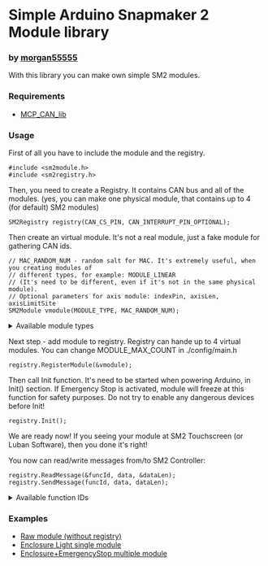 # Simple Arduino Snapmaker 2 Module library
### by [morgan55555](https://github.com/morgan55555)

With this library you can make own simple SM2 modules.


### Requirements
 - [MCP_CAN_lib](https://github.com/coryjfowler/MCP_CAN_lib)


### Usage

First of all you have to include the module and the registry.
~~~
#include <sm2module.h>
#include <sm2registry.h>
~~~

Then, you need to create a Registry.
It contains CAN bus and all of the modules.
(yes, you can make one physical module, that contains up to 4 (for default) SM2 modules)
~~~
SM2Registry registry(CAN_CS_PIN, CAN_INTERRUPT_PIN_OPTIONAL);
~~~

Then create an virtual module. It's not a real module, just a fake module for gathering CAN ids.
~~~
// MAC_RANDOM_NUM - random salt for MAC. It's extremely useful, when you creating modules of
// different types, for example: MODULE_LINEAR
// (It's need to be different, even if it's not in the same physical module).
// Optional parameters for axis module: indexPin, axisLen, axisLimitSite
SM2Module vmodule(MODULE_TYPE, MAC_RANDOM_NUM);
~~~

<details>
    <summary>Available module types</summary>
    * MODULE_PRINT
    * MODULE_CNC
    * MODULE_LASER
    * MODULE_LINEAR
    * MODULE_ENCLOSURE
    * MODULE_ROTATE
    * MODULE_PURIFIER
    * MODULE_EMERGENCY_STOP
    * MODULE_PRINT_V_SM1
    * MODULE_LINEAR_TMC
    * MODULE_LASER_10W
</details>


Next step - add module to registry.
Registry can hande up to 4 virtual modules.
You can change MODULE_MAX_COUNT in ./config/main.h
~~~
registry.RegisterModule(&vmodule);
~~~


Then call Init function. It's need to be started when powering Arduino, in Init() section.
If Emergency Stop is activated, module will freeze at this function for safety purposes.
Do not try to enable any dangerous devices before Init!
~~~
registry.Init();
~~~


We are ready now! If you seeing your module at SM2 Touchscreen (or Luban Software),
then you done it's right!

You now can read/write messages from/to SM2 Controller:
~~~
registry.ReadMessage(&funcId, data, &dataLen);
registry.SendMessage(funcId, data, dataLen);
~~~

<details>
    <summary>Available function IDs</summary>
    * FUNC_REPORT_LIMIT
    * FUNC_REPORT_PROBE
    * FUNC_REPORT_CUT
    * FUNC_SET_STEP_CTRL
    * FUNC_SET_MOTOR_SPEED
    * FUNC_REPORT_MOTOR_SPEED
    * FUNC_REPORT_TEMPEARTURE
    * FUNC_SET_TEMPEARTURE
    * FUNC_SET_FAN
    * FUNC_SET_FAN2
    * FUNC_SET_PID
    * FUNC_SET_CAMERA_POWER
    * FUNC_SET_LASER_FOCUS
    * FUNC_REPORT_LASER_FOCUS
    * FUNC_SET_LIGHT_COLOR
    * FUNC_REPORT_ENCLOSURE
    * FUNC_REPORT_TEMP_PID
    * FUNC_REPORT_TOOL_SETTING
    * FUNC_SET_ENCLOSURE_LIGHT
    * FUNC_SET_FAN_MODULE
    * FUNC_REPORT_STOP_SWITCH
    * FUNC_TMC_IOCTRL
    * FUNC_TMC_PUBLISH
    * FUNC_SET_PURIFIER
    * FUNC_REPORT_PURIFIER
    * FUNC_SET_AUTOFOCUS_LIGHT
    * FUNC_REPORT_SECURITY_STATUS
    * FUNC_MODULE_ONLINE_SYNC
    * FUNC_MODULE_SET_TEMP
    * FUNC_MODULE_LASER_CTRL
    * FUNC_MODULE_GET_HW_VERSION
    * FUNC_REPORT_PIN_STATUS
    * FUNC_CONFIRM_PIN_STATUS
    * FUNC_EMERGENCY_STOP
    * FUNC_HEARTBEAT
</details>


### Examples
 - [Raw module (without registry)](https://github.com/morgan55555/sm2_module/blob/main/examples/RawModuleExample/RawModuleExample.ino)
 - [Enclosure Light single module](https://github.com/morgan55555/sm2_module/blob/main/examples/SingleModuleExample/SingleModuleExample.ino)
 - [Enclosure+EmergencyStop multiple module](https://github.com/morgan55555/sm2_module/blob/main/examples/MultipleModulesExample/MultipleModulesExample.ino)